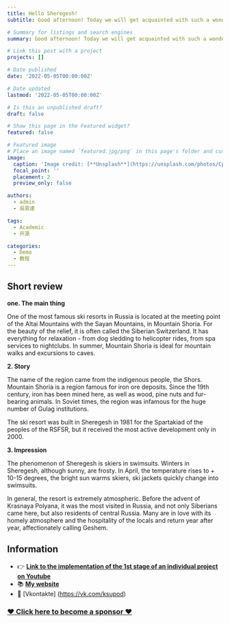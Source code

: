 ```yaml
---
title: Hello Sheregesh!
subtitle: Good afternoon! Today we will get acquainted with such a wonderful resort city as Sheregesh!

# Summary for listings and search engines
summary: Good afternoon! Today we will get acquainted with such a wonderful resort city as Sheregesh!

# Link this post with a project
projects: []

# Date published
date: '2022-05-05T00:00:00Z'

# Date updated
lastmod: '2022-05-05T00:00:00Z'

# Is this an unpublished draft?
draft: false

# Show this page in the Featured widget?
featured: false

# Featured image
# Place an image named `featured.jpg/png` in this page's folder and customize its options here.
image:
  caption: 'Image credit: [**Unsplash**](https://unsplash.com/photos/CpkOjOcXdUY)'
  focal_point: ''
  placement: 2
  preview_only: false

authors:
  - admin
  - 吳恩達

tags:
  - Academic
  - 开源

categories:
  - Demo
  - 教程
---
```


## Short review

**one. The main thing**

One of the most famous ski resorts in Russia is located at the meeting point of the Altai Mountains with the Sayan Mountains, in Mountain Shoria. For the beauty of the relief, it is often called the Siberian Switzerland. It has everything for relaxation - from dog sledding to helicopter rides, from spa services to nightclubs. In summer, Mountain Shoria is ideal for mountain walks and excursions to caves.

**2. Story**

The name of the region came from the indigenous people, the Shors. Mountain Shoria is a region famous for iron ore deposits. Since the 19th century, iron has been mined here, as well as wood, pine nuts and fur-bearing animals. In Soviet times, the region was infamous for the huge number of Gulag institutions.

The ski resort was built in Sheregesh in 1981 for the Spartakiad of the peoples of the RSFSR, but it received the most active development only in 2000.

**3. Impression**

The phenomenon of Sheregesh is skiers in swimsuits. Winters in Sheregesh, although sunny, are frosty. In April, the temperature rises to + 10-15 degrees, the bright sun warms skiers, ski jackets quickly change into swimsuits.

In general, the resort is extremely atmospheric. Before the advent of Krasnaya Polyana, it was the most visited in Russia, and not only Siberians came here, but also residents of central Russia. Many are in love with its homely atmosphere and the hospitality of the locals and return year after year, affectionately calling Geshem.


## Information

- 👉 [**Link to the implementation of the 1st stage of an individual project on Youtube**](https://www.youtube.com/watch?list=PLlvt76SOdoJpIVyVNUdVNTv2k5ajcve6C&v=dCZTEoKzPPI&feature=emb_imp_woyt)
- 📚 [**My website**](https://kvpodjhyarova.github.io/post/getting-started/)
- 💬 [Vkontakte] (https://vk.com/ksupod)


### [❤️ Click here to become a sponsor ❤️](https://vk.com/ksupod)




